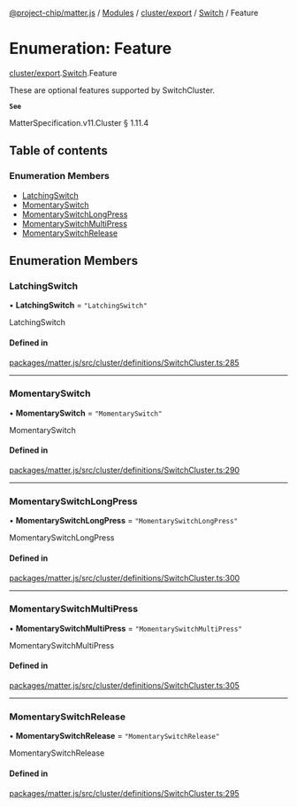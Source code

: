 [@project-chip/matter.js](../README.md) / [Modules](../modules.md) / [cluster/export](../modules/cluster_export.md) / [Switch](../modules/cluster_export.Switch.md) / Feature

# Enumeration: Feature

[cluster/export](../modules/cluster_export.md).[Switch](../modules/cluster_export.Switch.md).Feature

These are optional features supported by SwitchCluster.

**`See`**

MatterSpecification.v11.Cluster § 1.11.4

## Table of contents

### Enumeration Members

- [LatchingSwitch](cluster_export.Switch.Feature.md#latchingswitch)
- [MomentarySwitch](cluster_export.Switch.Feature.md#momentaryswitch)
- [MomentarySwitchLongPress](cluster_export.Switch.Feature.md#momentaryswitchlongpress)
- [MomentarySwitchMultiPress](cluster_export.Switch.Feature.md#momentaryswitchmultipress)
- [MomentarySwitchRelease](cluster_export.Switch.Feature.md#momentaryswitchrelease)

## Enumeration Members

### LatchingSwitch

• **LatchingSwitch** = ``"LatchingSwitch"``

LatchingSwitch

#### Defined in

[packages/matter.js/src/cluster/definitions/SwitchCluster.ts:285](https://github.com/project-chip/matter.js/blob/558e12c94a201592c28c7bc0743705360b3e5ca6/packages/matter.js/src/cluster/definitions/SwitchCluster.ts#L285)

___

### MomentarySwitch

• **MomentarySwitch** = ``"MomentarySwitch"``

MomentarySwitch

#### Defined in

[packages/matter.js/src/cluster/definitions/SwitchCluster.ts:290](https://github.com/project-chip/matter.js/blob/558e12c94a201592c28c7bc0743705360b3e5ca6/packages/matter.js/src/cluster/definitions/SwitchCluster.ts#L290)

___

### MomentarySwitchLongPress

• **MomentarySwitchLongPress** = ``"MomentarySwitchLongPress"``

MomentarySwitchLongPress

#### Defined in

[packages/matter.js/src/cluster/definitions/SwitchCluster.ts:300](https://github.com/project-chip/matter.js/blob/558e12c94a201592c28c7bc0743705360b3e5ca6/packages/matter.js/src/cluster/definitions/SwitchCluster.ts#L300)

___

### MomentarySwitchMultiPress

• **MomentarySwitchMultiPress** = ``"MomentarySwitchMultiPress"``

MomentarySwitchMultiPress

#### Defined in

[packages/matter.js/src/cluster/definitions/SwitchCluster.ts:305](https://github.com/project-chip/matter.js/blob/558e12c94a201592c28c7bc0743705360b3e5ca6/packages/matter.js/src/cluster/definitions/SwitchCluster.ts#L305)

___

### MomentarySwitchRelease

• **MomentarySwitchRelease** = ``"MomentarySwitchRelease"``

MomentarySwitchRelease

#### Defined in

[packages/matter.js/src/cluster/definitions/SwitchCluster.ts:295](https://github.com/project-chip/matter.js/blob/558e12c94a201592c28c7bc0743705360b3e5ca6/packages/matter.js/src/cluster/definitions/SwitchCluster.ts#L295)
